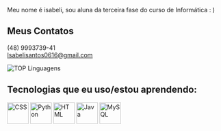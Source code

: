 Meu nome é isabeli, sou aluna da terceira fase do curso de Informática : )
<br>
## Meus Contatos
(48) 9993739-41<br>
Isabelisantos0616@gmail.com

![TOP Linguagens](https://github-readme-stats.vercel.app/api/top-langs/?username=isabelimachado&layout=compact&theme=dracula)

## Tecnologias que eu uso/estou aprendendo:

<img src="https://upload.wikimedia.org/wikipedia/commons/6/62/CSS3_logo.svg" alt="CSS" width="50" height="50">
<img src="https://upload.wikimedia.org/wikipedia/commons/c/c3/Python-logo-notext.svg" alt="Python" width="50" height="50">
<img src="https://upload.wikimedia.org/wikipedia/commons/6/6a/HTML5_logo_and_wordmark.svg" alt="HTML" width="50" height="50">
<img src="https://upload.wikimedia.org/wikipedia/commons/1/1b/Java_logo_and_wordmark.svg" alt="Java" width="50" height="50">
<img src="https://upload.wikimedia.org/wikipedia/commons/0/0a/MySQL_logo.svg" alt="MySQL" width="50" height="50">
